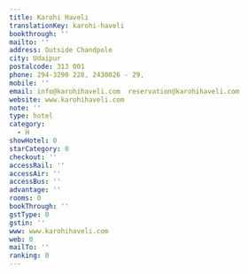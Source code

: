 ```yaml
---
title: Karohi Haveli
translationKey: karohi-haveli
bookthrough: ''
mailto: ''
address: Outside Chandpole
city: Udaipur
postalcode: 313 001
phone: 294-3290 228, 2430026 - 29,
mobile: ''
email: info@karohihaveli.com  reservation@karohihaveli.com
website: www.karohihaveli.com
note: ''
type: hotel
category:
  - H
showHotel: 0
starCategory: 0
checkout: ''
accessRail: ''
accessAir: ''
accessBus: ''
advantage: ''
rooms: 0
bookThrough: ''
gstType: 0
gstin: ''
www: www.karohihaveli.com
web: 0
mailTo: ''
ranking: 0
---
```







